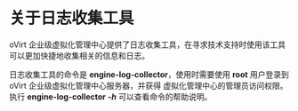 # 关于日志收集工具

oVirt 企业级虚拟化管理中心提供了日志收集工具，在寻求技术支持时使用该工具可以更加快捷地收集相关的信息和日志。

日志收集工具的命令是 **engine-log-collector**，使用时需要使用 **root** 用户登录到 oVirt 企业级虚拟化管理中心服务器，并获得 虚拟化管理中心的管理员访问权限。执行 **engine-log-collector** ***-h*** 可以查看命令的帮助说明。
